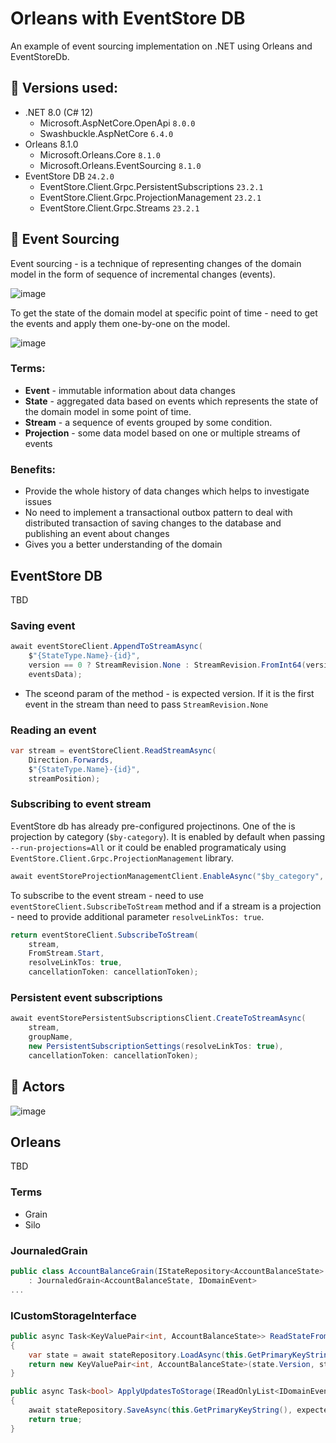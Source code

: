 # Orleans with EventStore DB
An example of event sourcing implementation on .NET using Orleans and EventStoreDb.

## :scroll: Versions used:
- .NET 8.0 (C# 12)
    - Microsoft.AspNetCore.OpenApi `8.0.0`
    - Swashbuckle.AspNetCore `6.4.0`
- Orleans 8.1.0
    - Microsoft.Orleans.Core `8.1.0`
    - Microsoft.Orleans.EventSourcing `8.1.0`
- EventStore DB `24.2.0`
    - EventStore.Client.Grpc.PersistentSubscriptions `23.2.1`
    - EventStore.Client.Grpc.ProjectionManagement `23.2.1`
    - EventStore.Client.Grpc.Streams `23.2.1`

## :incoming_envelope: Event Sourcing
Event sourcing - is a technique of representing changes of the domain model in the form of sequence of incremental changes (events).

![image](https://github.com/VladislavRybnikov/orleans-with-event-store-db/assets/32033837/ce42f70c-91ca-47a1-a510-8562c8dc2c05)

To get the state of the domain model at specific point of time - need to get the events and apply them one-by-one on the model.

![image](https://github.com/VladislavRybnikov/orleans-with-event-store-db/assets/32033837/a41965d7-33e0-4012-b28a-aae4d3fccc2a)

### Terms:

- **Event** - immutable information about data changes
- **State** - aggregated data based on events which represents the state of the domain model in some point of time.
- **Stream** - a sequence of events grouped by some condition.
- **Projection** - some data model based on one or multiple streams of events

### Benefits:
- Provide the whole history of data changes which helps to investigate issues
- No need to implement a transactional outbox pattern to deal with distributed transaction of saving changes to the database and publishing an event about changes
- Gives you a better understanding of the domain

## EventStore DB
TBD

### Saving event
```csharp
await eventStoreClient.AppendToStreamAsync(
    $"{StateType.Name}-{id}",
    version == 0 ? StreamRevision.None : StreamRevision.FromInt64(version - 1), 
    eventsData);
```
- The sceond param of the method - is expected version. If it is the first event in the stream than need to pass `StreamRevision.None`

### Reading an event
```csharp
var stream = eventStoreClient.ReadStreamAsync(
    Direction.Forwards,
    $"{StateType.Name}-{id}",
    streamPosition);
```

### Subscribing to event stream
EventStore db has already pre-configured projectinons. One of the is projection by category (`$by-category`). It is enabled by default when passing `--run-projections=All` or it could be enabled programaticaly using `EventStore.Client.Grpc.ProjectionManagement` library.
```csharp
await eventStoreProjectionManagementClient.EnableAsync("$by_category", cancellationToken: stoppingToken);
```
To subscribe to the event stream - need to use `eventStoreClient.SubscribeToStream` method and if a stream is a projection - need to provide additional parameter `resolveLinkTos: true`.
```csharp
return eventStoreClient.SubscribeToStream(
    stream, 
    FromStream.Start,
    resolveLinkTos: true,
    cancellationToken: cancellationToken);
```

### Persistent event subscriptions
```csharp
await eventStorePersistentSubscriptionsClient.CreateToStreamAsync(
    stream,
    groupName, 
    new PersistentSubscriptionSettings(resolveLinkTos: true),
    cancellationToken: cancellationToken);
```

## :bust_in_silhouette: Actors

![image](https://github.com/VladislavRybnikov/orleans-with-event-store-db/assets/32033837/fc0f242d-e59a-4931-852e-ab552590b1c5)


## Orleans
TBD

### Terms

- Grain
- Silo

### JournaledGrain

```csharp
public class AccountBalanceGrain(IStateRepository<AccountBalanceState> stateRepository)
    : JournaledGrain<AccountBalanceState, IDomainEvent>
...
```

### ICustomStorageInterface
```csharp
public async Task<KeyValuePair<int, AccountBalanceState>> ReadStateFromStorage()
{
    var state = await stateRepository.LoadAsync(this.GetPrimaryKeyString());
    return new KeyValuePair<int, AccountBalanceState>(state.Version, state);
}

public async Task<bool> ApplyUpdatesToStorage(IReadOnlyList<IDomainEvent> updates, int expectedVersion)
{
    await stateRepository.SaveAsync(this.GetPrimaryKeyString(), expectedVersion, State, updates);
    return true;
}
```
